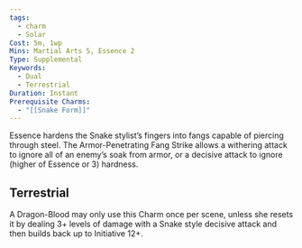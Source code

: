 ```yaml
---
tags:
  - charm
  - Solar
Cost: 5m, 1wp
Mins: Martial Arts 5, Essence 2
Type: Supplemental
Keywords:
  - Dual
  - Terrestrial
Duration: Instant
Prerequisite Charms:
  - "[[Snake Form]]"
---
```

Essence hardens the Snake stylist’s fingers into fangs capable of piercing through steel. The Armor-Penetrating Fang Strike allows a withering attack to ignore all of an enemy’s soak from armor, or a decisive attack to ignore (higher of Essence or 3) hardness. 

## Terrestrial

A Dragon-Blood may only use this Charm once per scene, unless she resets it by dealing 3+ levels of damage with a Snake style decisive attack and then builds back up to Initiative 12+.